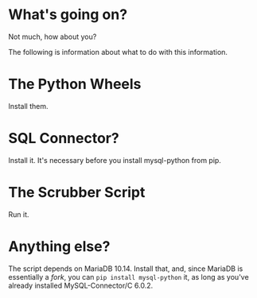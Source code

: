 What's going on?
================
Not much, how about you?


The following is information about what to do with this information.

# The Python Wheels
Install them.

# SQL Connector?
Install it. It's necessary before you install mysql-python from pip.

# The Scrubber Script
Run it.

# Anything else?
The script depends on MariaDB 10.14. Install that, and, since MariaDB is essentially a *fork*, you can 
`pip install mysql-python` it, as long as you've already installed MySQL-Connector/C 6.0.2.